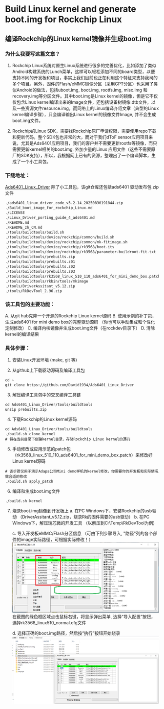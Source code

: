 # Build Linux kernel and generate boot.img for Rockchip Linux
## 编译Rockchip的Linux kernel镜像并生成boot.img

### 为什么我要写这篇文章？

1. Rockchip Linux系统对原生Linux系统进行很多的完善优化，比如添加了类似Android构建系统的Lunch菜单，这样可以轻松添加不同的board类型，以便支持不同的开发板和项目，事实上我们目前也正在利用这个特征来支持我司的多个项目。另外，固件的Flash/eMMC镜像分区（采用GPT分区）也采用了类似Android的做法，包括uboot.img, boot.img, rootfs.img, misc.img 和recovery.img等分区文件。其中boot.img是Linux kernel的镜像，但是它不仅仅包含Linux kernel编译出来的Image文件，还包括设备树镜像.dtb文件，以及一些资源文件resource.img。而网络上的Linux编译介绍文章（典型的Linux kernel编译步骤），只会编译输出Linux kernel的镜像文件Image, 并不会生成boot.img文件。

2. Rockchip的Linux SDK，需要找Rockchip原厂申请权限，需要使用repo下载和更新代码，整个SDK包也非常的大，而对于我们dToF sensor应用项目来说，尤其是Ads6401应用项目，我们的客户并不需要更新rootfs等镜像，而只需要更新kernel相关的boot.img, 外加少量的Linux 应用文件（这些不需要原厂的SDK支持），所以，我根据网上已有的资源，整理出了一个编译脚本，生成了一个小工具包。


### 下载地址：
[Ads6401_Linux_Driver](https://github.com/David1934/Ads6401_Linux_Driver)
除了小工具包，该git仓库还包括ads6401 驱动发布包.zip文件
```
./ads6401_linux_driver_code_v3.2.14_20250830191844.zip
./Build_boot_image_for_rockchip_Linux.md
./LICENSE
./Linux_Driver_porting_guide_4_ads6401.md
./README.md
./README_zh_CN.md
./tools/buildtools/build.sh
./tools/buildtools/device/rockchip/common/build.sh
./tools/buildtools/device/rockchip/common/mk-fitimage.sh
./tools/buildtools/device/rockchip/rk3568/boot.its
./tools/buildtools/device/rockchip/rk3568/parameter-buildroot-fit.txt
./tools/buildtools/prebuilts.zip
./tools/buildtools/prebuilts.z01
./tools/buildtools/prebuilts.z02
./tools/buildtools/prebuilts.z03
./tools/buildtools/rk3568_linux_510_110_ads6401_for_mini_demo_box.patch
./tools/buildtools/rkbin/tools/mkimage
./tools/DriverAssitant_v5.12.zip
./tools/RkDevTool_2.96.zip
```
    
### 该工具包的主要功能：

A. 从git hub克隆一个开源的Rockchip Linux kernel源码
B. 使用示例的补丁包，生成ads6401 for mini demo box的完整驱动源码 （你也可以手动集成和个性化定制修改）
C. 编译内核镜像并生成boot.img文件（在rockdev目录下）
D. 清除kernel的编译结果

### 具体步骤：

1. 安装Linux开发环境 (make, git 等)

2. 从github上下载驱动源码及编译工具包
```
cd ~
git clone https://github.com/David1934/Ads6401_Linux_Driver
```

3. 解压编译工具包中的交叉编译工具链
```
cd Ads6401_Linux_Driver/tools/buildtools
unzip prebuilts.zip
```

4. 下载Rockchip的Linux kernel源码
```
cd Ads6401_Linux_Driver/tools/buildtools
./build.sh clone_kernel
# 将在当前目录下创建kernel目录，存储Rockchip Linux kernel的源码
```

5. 手动修改或应用示范的patch包（rk3568_linux_510_110_ads6401_for_mini_demo_box.patch）来修改好Linux kernel源码
```
# 该步骤仅用于演示Adaps公司Mini demo样机的kernel修改，你需要你的开发板和实际情况做合适的修改
./build.sh apply_patch
```

6. 编译和生成boot.img文件
```
./build.sh kernel
```

7. 烧录boot.img镜像到开发板上
   a. 在PC Windows下，安装Rockchip的usb驱动 （DriverAssitant_v5.12.zip，烧录Rk的固件需要的usb驱动）
   b. 在PC Windows下，解压瑞芯微的开发工具 （以解压到C:\Temp\RkDevTool为例)

   c. 导入开发板eMMC/Flash分区信息 （可由下列步骤导入, "路径"列的各个部件的image实际路径，可根据实际修改！）
 ![import flash partition info](vx_images/291661610079625.png)
 在截图的绿色框区域点击鼠标右键，将显示弹出菜单, 选择“导入配置”按钮，选择rk3568_linux510_normal.cfg文件
 
   d. 选择正确的boot.img路径，然后按“执行”按钮开始烧录
   ![RkDevTools](vx_images/559817897513996.png)



